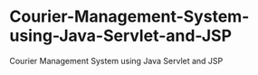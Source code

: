 # Courier-Management-System-using-Java-Servlet-and-JSP
Courier Management System using Java Servlet and JSP

